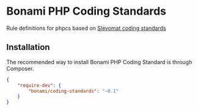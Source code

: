 # Bonami PHP Coding Standards



Rule definitions for phpcs based on [Slevomat coding standards](https://github.com/slevomat/coding-standard)

## Installation

The recommended way to install Bonami PHP Coding Standard is through Composer.

```json
{
	"require-dev": {
		"bonami/coding-standards": "~0.1"
	}
}
```
